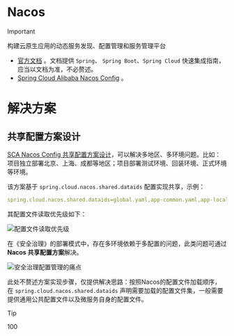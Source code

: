 # Nacos

> [!important]
> 构建云原生应用的动态服务发现、配置管理和服务管理平台

- [官方文档](https://nacos.io/zh-cn/docs/v2/quickstart/quick-start.html) 。文档提供 `Spring`、 `Spring Boot`、`Spring Cloud` 快速集成指南，应当以文档为准，不必赘述。
- [Spring Cloud Alibaba Nacos Config](https://github.com/alibaba/spring-cloud-alibaba/wiki/Nacos-config) 。



# 解决方案

## 共享配置方案设计

[SCA Nacos Config 共享配置方案设计](https://github.com/alibaba/spring-cloud-alibaba/issues/141)，可以解决多地区、多环境问题。比如：项目独立部署北京、上海、成都等地区；项目部署测试环境、回装环境、正式环境等环境。

该方案基于 `spring.cloud.nacos.shared.dataids` 配置实现共享，示例：

```yaml
spring.cloud.nacos.shared.dataids=global.yaml,app-common.yaml,app-local-common.yaml
```

其配置文件读取优先级如下：

![配置文件读取优先级](https://cdn.jsdelivr.net/gh/zhengzhenning/imageBeds@main/images/008i3skNgy1gsjym4xzuvj30pk0iwdid.jpg)

在《安全治理》的部署模式中，存在多环境依赖于多配置的问题，此类问题可通过 **Nacos 共享配置方案**解决。

![安全治理配置管理的痛点](https://cdn.jsdelivr.net/gh/zhengzhenning/imageBeds@main/images/008i3skNgy1grm6ucrsgwj31lh0u0dpi-20240415170816869.jpg)

此处不赘述方案实现步骤，仅提供解决思路：按照Nacos的配置文件加载顺序，在 `spring.cloud.nacos.shared.dataids` 声明需要加载的配置文件集，一般需要提供通用公共配置文件以及微服务自身的配置文件。

> [!tip] 
>
> 100











